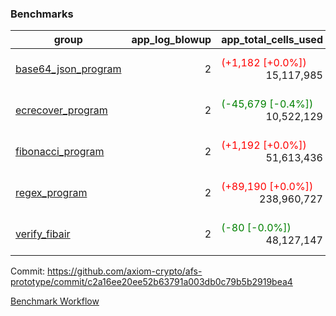 ### Benchmarks
| group | app_log_blowup | app_total_cells_used | app_total_cycles | app_total_proof_time_ms | leaf_log_blowup | leaf_total_cells_used | leaf_total_cycles | leaf_total_proof_time_ms | max_segment_length | instance | alloc |
|---|---|---|---|---|---|---|---|---|---|---|---|
| [ base64_json_program ](https://github.com/axiom-crypto/afs-prototype/blob/gh-pages/benchmarks/individual/base64_json-c2a16ee20ee52b63791a003db0c79b5b2919bea4.md) | <div style='text-align: right'> 2 </div>  | <span style='color: red'>(+1,182 [+0.0%])</span><div style='text-align: right'> 15,117,985 </div>  | <div style='text-align: right'> 434,694 </div>  | <span style='color: green'>(-30.0 [-1.6%])</span><div style='text-align: right'> 1,889.0 </div>  | <div style='text-align: right'> - </div>  | <div style='text-align: right'> - </div>  | <div style='text-align: right'> - </div>  | <div style='text-align: right'> - </div>  | 1048476 | 64cpu-linux-arm64 | mimalloc |
| [ ecrecover_program ](https://github.com/axiom-crypto/afs-prototype/blob/gh-pages/benchmarks/individual/ecrecover-c2a16ee20ee52b63791a003db0c79b5b2919bea4.md) | <div style='text-align: right'> 2 </div>  | <span style='color: green'>(-45,679 [-0.4%])</span><div style='text-align: right'> 10,522,129 </div>  | <span style='color: green'>(-1,698 [-0.8%])</span><div style='text-align: right'> 211,190 </div>  | <span style='color: red'>(+23.0 [+1.2%])</span><div style='text-align: right'> 1,930.0 </div>  | <div style='text-align: right'> - </div>  | <div style='text-align: right'> - </div>  | <div style='text-align: right'> - </div>  | <div style='text-align: right'> - </div>  | 1048476 | 64cpu-linux-arm64 | mimalloc |
| [ fibonacci_program ](https://github.com/axiom-crypto/afs-prototype/blob/gh-pages/benchmarks/individual/fibonacci-c2a16ee20ee52b63791a003db0c79b5b2919bea4.md) | <div style='text-align: right'> 2 </div>  | <span style='color: red'>(+1,192 [+0.0%])</span><div style='text-align: right'> 51,613,436 </div>  | <div style='text-align: right'> 3,000,274 </div>  | <span style='color: green'>(-22.0 [-0.4%])</span><div style='text-align: right'> 5,157.0 </div>  | <div style='text-align: right'> - </div>  | <div style='text-align: right'> - </div>  | <div style='text-align: right'> - </div>  | <div style='text-align: right'> - </div>  | 1048476 | 64cpu-linux-arm64 | mimalloc |
| [ regex_program ](https://github.com/axiom-crypto/afs-prototype/blob/gh-pages/benchmarks/individual/regex-c2a16ee20ee52b63791a003db0c79b5b2919bea4.md) | <div style='text-align: right'> 2 </div>  | <span style='color: red'>(+89,190 [+0.0%])</span><div style='text-align: right'> 238,960,727 </div>  | <div style='text-align: right'> 8,381,808 </div>  | <span style='color: red'>(+393.0 [+2.4%])</span><div style='text-align: right'> 16,574.0 </div>  | <div style='text-align: right'> - </div>  | <div style='text-align: right'> - </div>  | <div style='text-align: right'> - </div>  | <div style='text-align: right'> - </div>  | 1048476 | 64cpu-linux-arm64 | mimalloc |
| [ verify_fibair ](https://github.com/axiom-crypto/afs-prototype/blob/gh-pages/benchmarks/individual/verify_fibair-c2a16ee20ee52b63791a003db0c79b5b2919bea4.md) | <div style='text-align: right'> 2 </div>  | <span style='color: green'>(-80 [-0.0%])</span><div style='text-align: right'> 48,127,147 </div>  | <span style='color: green'>(-2 [-0.0%])</span><div style='text-align: right'> 397,164 </div>  | <span style='color: red'>(+55.0 [+1.9%])</span><div style='text-align: right'> 2,974.0 </div>  | <div style='text-align: right'> - </div>  | <div style='text-align: right'> - </div>  | <div style='text-align: right'> - </div>  | <div style='text-align: right'> - </div>  | 1048476 | 64cpu-linux-arm64 | mimalloc |


Commit: https://github.com/axiom-crypto/afs-prototype/commit/c2a16ee20ee52b63791a003db0c79b5b2919bea4

[Benchmark Workflow](https://github.com/axiom-crypto/afs-prototype/actions/runs/12304452067)
